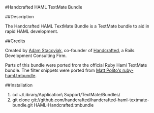 #Handcrafted HAML TextMate Bundle

##Description

The Handcrafted HAML TextMate Bundle is a TextMate bundle to aid in rapid HAML development.

##Credits

Created by [Adam Stacoviak](http://www.adamstacoviak.com/ "Adam Stacoviak | Web Development, Interface Design, User Experience &amp; Internet Marketing"), co-founder of [Handcrafted](http://gethandcrafted.com/ "Handcrafted &ndash; Ruby on Rails Development Consulting Firm, Interface Design, User Experience, Web Marketing"), a Rails Development Consulting Firm.

Parts of this bundle were ported from the official Ruby Haml TextMate bundle. The filter snippets were ported from [Matt Polito's ruby-haml.tmbundle](http://github.com/mattpolito/ruby-haml.tmbundle/tree "mattpolito's ruby-haml.tmbundle at master - GitHub").

##Installation

1. cd ~/Library/Application\ Support/TextMate/Bundles/
2. git clone git://github.com/handcrafted/handcrafted-haml-textmate-bundle.git HAML-Handcrafted.tmbundle